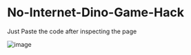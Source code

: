 # No-Internet-Dino-Game-Hack

Just Paste the code after inspecting the page 

![image](https://user-images.githubusercontent.com/25906435/132099370-fa0f7508-42f8-48cd-a492-66ab42364a40.png)
